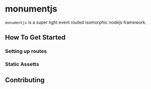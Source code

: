 # monumentjs

`monumentjs` is a super light event routed isomorphic nodejs framework. 

## How To Get Started

### Setting up routes

### Static Assetts

## Contributing